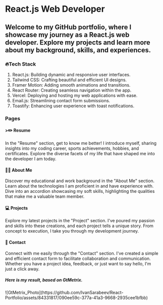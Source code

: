 <h1> React.js Web Developer</h1>

<h2> Welcome to my GitHub portfolio, where I showcase my journey as a React.js web developer. Explore my projects and learn more about my background, skills, and experiences.</h2>

<h3>🔥Tech Stack</h3>
<ol> 
  <li>React.js: Building dynamic and responsive user interfaces.</li>
  <li>Tailwind CSS: Crafting beautiful and efficient UI designs.</li>
  <li>Framer Motion: Adding smooth animations and transitions.</li>
  <li>React Router: Creating seamless navigation within the app.</li>
  <li>Vercel: Deploying and hosting my web applications with ease.</li>
  <li>Email.js: Streamlining contact form submissions.</li>
  <li>Toastify: Enhancing user experience with toast notifications.</li>
</ol>

<h3>Pages</h3>

<h4>>✏️ Resume</h4>
<p>In the "Resume" section, get to know me better! I introduce myself, sharing insights into my coding career, sports achievements, hobbies, and certificates. Explore the diverse facets of my life that have shaped me into the developer I am today.</p>

<h4>🧑‍🍳 About Me</h4>
<p>Discover my educational and work background in the "About Me" section. Learn about the technologies I am proficient in and have experience with. Dive into an accordion showcasing my soft skills, highlighting the qualities that make me a valuable team member.</p>

<h4>💻 Projects</h4>
<p>Explore my latest projects in the "Project" section. I've poured my passion and skills into these creations, and each project tells a unique story. From concept to execution, I take you through my development journey.</p>

<h4>📩 Contact</h4>
<p>Connect with me easily through the "Contact" section. I've created a simple and efficient contact form to facilitate collaboration and communication. Whether you have a project idea, feedback, or just want to say hello, I'm just a click away.</p>

<h5>Here is my result, based on GtMetrix.</h5>
![GtMetrix_Photo](https://github.com/IvanSarabeev/React-Portfolio/assets/84331817/090ee59c-377a-41a3-9668-2935cee1bfbb)


